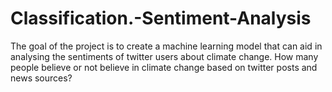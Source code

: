 # Classification.-Sentiment-Analysis
The goal of the project is to create a machine learning model that can aid in analysing the sentiments of twitter users about climate change. How many people believe or not believe in climate change based on twitter posts and news sources?
